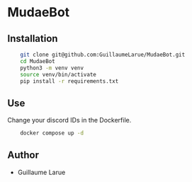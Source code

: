 # MudaeBot

## Installation

```bash
    git clone git@github.com:GuillaumeLarue/MudaeBot.git
    cd MudaeBot
    python3 -m venv venv
    source venv/bin/activate
    pip install -r requirements.txt  
```

## Use

Change your discord IDs in the Dockerfile.
```bash
    docker compose up -d
```

## Author
- Guillaume Larue